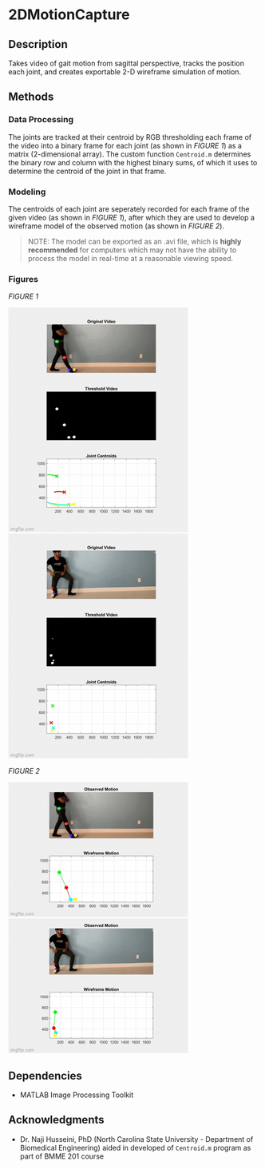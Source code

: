 # 2DMotionCapture

## Description
Takes video of gait motion from sagittal perspective, tracks the position each joint, and creates exportable 2-D wireframe simulation of motion. 

## Methods
### Data Processing
The joints are tracked at their centroid by RGB thresholding each frame of the video into a binary frame for each joint (as shown in *FIGURE 1*) as a matrix (2-dimensional array). The custom function `Centroid.m` determines the binary row and column with the highest binary sums, of which it uses to determine the centroid of the joint in that frame.

### Modeling
The centroids of each joint are seperately recorded for each frame of the given video (as shown in *FIGURE 1*), after which they are used to develop a wireframe model of the observed motion (as shown in *FIGURE 2*).

> NOTE: The model can be exported as an .avi file, which is **highly recommended** for computers which may not have the ability to process the model in real-time at a reasonable viewing speed.

### Figures

*FIGURE 1*

![alt text](https://github.com/arzafiruddin/2DMotionCapture/blob/8f87deecb65559df6036f559b195e3a2a3a4ceb6/readme_assets/walkcentroidgif.gif)
![alt text](https://github.com/arzafiruddin/2DMotionCapture/blob/b146e57270f251babb3d10533a83069d0d94f8ae/readme_assets/kickcentroidgif.gif)

*FIGURE 2*

![alt text](https://github.com/arzafiruddin/2DMotionCapture/blob/2fd88569404e7c9a0b91ddff3749ec48e32f92aa/readme_assets/walkwireframegif.gif)
![alt text](https://github.com/arzafiruddin/2DMotionCapture/blob/27fdb564b5e99c37ca447b0cd576924fdf94214f/readme_assets/kickwireframegif.gif)

## Dependencies
- MATLAB Image Processing Toolkit

## Acknowledgments
- Dr. Naji Husseini, PhD (North Carolina State University - Department of Biomedical Engineering) aided in developed of `Centroid.m` program as part of BMME 201 course
